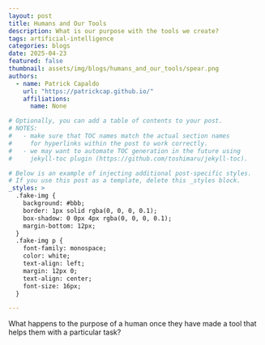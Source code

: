 ```yaml
---
layout: post
title: Humans and Our Tools
description: What is our purpose with the tools we create?
tags: artificial-intelligence
categories: blogs
date: 2025-04-23
featured: false
thumbnail: assets/img/blogs/humans_and_our_tools/spear.png
authors:
  - name: Patrick Capaldo
    url: "https://patrickcap.github.io/"
    affiliations:
      name: None

# Optionally, you can add a table of contents to your post.
# NOTES:
#   - make sure that TOC names match the actual section names
#     for hyperlinks within the post to work correctly.
#   - we may want to automate TOC generation in the future using
#     jekyll-toc plugin (https://github.com/toshimaru/jekyll-toc).

# Below is an example of injecting additional post-specific styles.
# If you use this post as a template, delete this _styles block.
_styles: >
  .fake-img {
    background: #bbb;
    border: 1px solid rgba(0, 0, 0, 0.1);
    box-shadow: 0 0px 4px rgba(0, 0, 0, 0.1);
    margin-bottom: 12px;
  }
  .fake-img p {
    font-family: monospace;
    color: white;
    text-align: left;
    margin: 12px 0;
    text-align: center;
    font-size: 16px;
  }

---
```


What happens to the purpose of a human once they have made a tool that helps them with a particular task?

